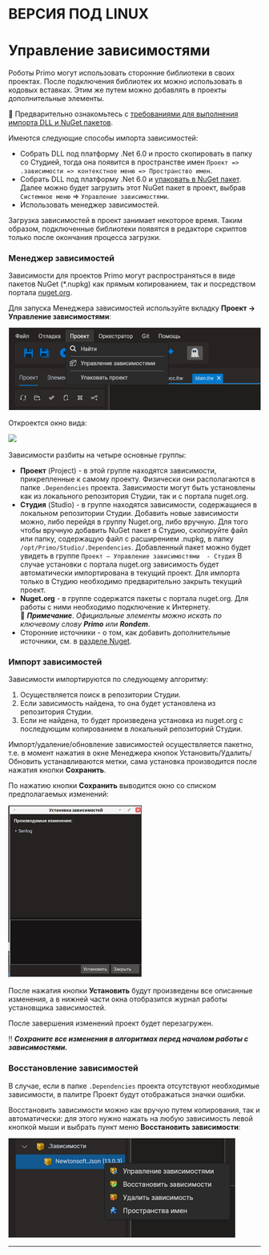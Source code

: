 # ВЕРСИЯ ПОД LINUX

# Управление зависимостями

Роботы Primo могут использовать сторонние библиотеки в своих проектах. После подключения библиотек их можно использовать в кодовых вставках. Этим же путем можно добавлять в проекты дополнительные элементы. 

🔸 Предварительно ознакомьтесь с [требованиями для выполнения импорта DLL и NuGet пакетов](https://docs.primo-rpa.ru/primo-rpa/primo-studio-linux/projects/import-nuget-dll).

Имеются следующие способы импорта зависимостей:

* Cобрать DLL под платформу .Net 6.0 и просто скопировать в папку со Студией, тогда она появится в пространстве имен `Проект => .зависимости => контекстное меню => Пространство имен`.
* Собрать DLL под платформу .Net 6.0 и [упаковать в NuGet пакет](https://docs.primo-rpa.ru/primo-rpa/developers/ltools.sdk/publish). Далее можно будет загрузить этот NuGet пакет в проект, выбрав `Системное меню` => `Управление зависимостями`.
* Использовать менеджер зависимостей.

Загрузка зависимостей в проект занимает некоторое время. Таким образом, подключенные библиотеки появятся в редакторе скриптов только после окончания процесса загрузки.

### Менеджер зависимостей

Зависимости для проектов Primo могут распространяться в виде пакетов NuGet (\*.nupkg) как прямым копированием, так и посредством портала [nuget.org](https://www.nuget.org/). 

Для запуска Менеджера зависимостей используйте вкладку **Проект -> Управление зависимостями**:

![](<../resources/projects/Dependencies-ManageDependencies-menuitem.PNG>)

Откроектся окно вида:

![](<../resources/projects/Dependencies-ManageDependencies-Manager.PNG.PNG>)

Зависимости разбиты на четыре основные группы:

* **Проект** (Project) - в этой группе находятся зависимости, прикрепленные к самому проекту. Физически они располагаются в папке `.Dependencies` проекта. Зависимости могут быть установлены как из локального репозитория Студии, так и с портала nuget.org.
* **Студия** (Studio) - в группе находятся зависимости, содержащиеся в локальном репозитории Студии. Добавить новые зависимости можно, либо перейдя в группу Nuget.org, либо вручную. Для того чтобы вручную добавить NuGet пакет в Студию, скопируйте файл или папку, содержащую файл с расширением .nupkg, в папку `/opt/Primo/Studio/.Dependencies`. Добавленный пакет можно будет увидеть в группе `Проект – Управление зависимостями  - Студия`
В случае установки с портала nuget.org зависимость будет автоматически импортирована в текущий проект. Для импорта только в Студию необходимо предварительно закрыть текущий проект.
* **Nuget.org** - в группе содержатся пакеты с портала nuget.org. Для работы с ними необходимо подключение к Интернету.\
  :small_blue_diamond: ***Примечание***. *Официальные элементы можно искать по ключевому слову **Primo** или **Rondem***.
* Сторонние источники - о том, как добавить дополнительные источники, см. в [разделе Nuget](https://docs.primo-rpa.ru/primo-rpa/primo-studio/settings/nuget).

### Импорт зависимостей 
Зависимости импортируются по следующему алгоритму:
1. Осуществляется поиск в репозитории Студии.
2. Если зависимость найдена, то она будет установлена из репозитория Студии.
3. Если не найдена, то будет произведена установка из nuget.org с последующим копированием в локальный репозиторий Студии.

Импорт/удаление/обновление зависимостей осуществляется пакетно, т.е. в момент нажатия в окне Менеджера кнопок Установить/Удалить/Обновить устанавливаются метки, сама установка производится после нажатия кнопки **Сохранить**.

По нажатию кнопки **Сохранить** выводится окно со списком предполагаемых изменений:

![](<../resources/projects/Dependencies-Install.png>)

После нажатия кнопки **Установить** будут произведены все описанные изменения, а в нижней части окна отобразится журнал работы установщика зависимостей.

После завершения изменений проект будет перезагружен. 

:bangbang: ***Сохраните все изменения в алгоритмах перед началом работы с зависимостями.***

### Восстановление зависимостей

В случае, если в папке `.Dependencies` проекта отсутствуют необходимые зависимости, в палитре Проект будут отображаться значки ошибки.

Восстановить зависимости можно как вручую путем копирования, так и автоматически: для этого нужно нажать на любую зависимость левой кнопкой мыши и выбрать пункт меню **Восстановить зависимости**:

![](<../resources/projects/Dependencies-Restore.png>)

***